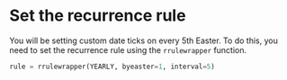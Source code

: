 # Set the recurrence rule

You will be setting custom date ticks on every 5th Easter. To do this, you need to set the recurrence rule using the `rrulewrapper` function.

```python
rule = rrulewrapper(YEARLY, byeaster=1, interval=5)
```
